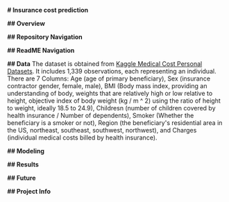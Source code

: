 **# Insurance cost prediction**


**## Overview**

**## Repository Navigation**

**## ReadME Navigation**

**## Data**
The dataset is obtained from [Kaggle Medical Cost Personal Datasets](https://www.kaggle.com/mirichoi0218/insurance). It includes 1,339 observations, each representing an individual. There are 7 Columns: Age (age of primary beneficiary), Sex (insurance contractor gender, female, male), BMI (Body mass index, providing an understanding of body, weights that are relatively high or low relative to height,
objective index of body weight (kg / m ^ 2) using the ratio of height to weight, ideally 18.5 to 24.9), Childresn (number of children covered by health insurance / Number of dependents), Smoker (Whether the beneficiary is a smoker or not), Region (the beneficiary's residential area in the US, northeast, southeast, southwest, northwest), and Charges (individual medical costs billed by health insurance).

**## Modeling**

**## Results**

**## Future**

**## Project Info**
